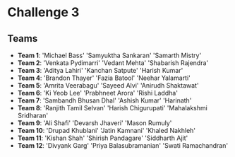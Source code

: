 # Challenge 3

## Teams

 * __Team 1__: 'Michael Bass' 'Samyuktha Sankaran' 'Samarth Mistry'
 * __Team 2__: 'Venkata Pydimarri' 'Vedant Mehta' 'Shabarish Rajendra'
 * __Team 3__: 'Aditya Lahiri' 'Kanchan Satpute' 'Harish Kumar'
 * __Team 4__: 'Brandon Thayer' 'Fazia Batool' 'Neehar Yalamarti'
 * __Team 5__: 'Amrita Veerabagu' 'Sayeed Alvi' 'Anirudh Shaktawat'
 * __Team 6__: 'Ki Yeob Lee' 'Prabhneet Arora' 'Rishi Laddha'
 * __Team 7__: 'Sambandh Bhusan Dhal' 'Ashish Kumar' 'Harinath'
 * __Team 8__: 'Ranjith Tamil Selvan' 'Harish Chigurupati' 'Mahalakshmi Sridharan'
 * __Team 9__: 'Ali Shafi' 'Devarsh Jhaveri' 'Mason Rumuly'
 * __Team 10__: 'Drupad Khublani' 'Jatin Kamnani' 'Khaled Nakhleh'
 * __Team 11__: 'Kishan Shah' 'Shirish Pandagare' 'Siddharth Ajit'
 * __Team 12__: 'Divyank Garg' 'Priya Balasubramanian' 'Swati Ramachandran'
